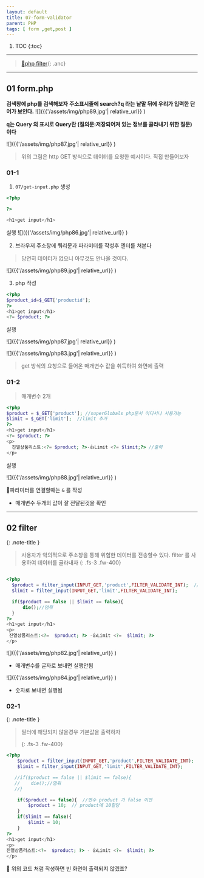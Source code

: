 ```yaml
---
layout: default
title: 07-form-validator
parent: PHP
tags: [ form ,get,post ]
---
```

 

1. TOC
{:toc}

---

>[🔗php filter](https://www.php.net/manual/en/book.filter.php){: .anc}

---
## 01 form.php

**검색창에 php를 검색해보자**
**주소표시줄에 search?q 라는 낱말 뒤에 우리가 입력한 단어가 보인다.**
![]({{'/assets/img/php89.jpg'| relative_url}} )

**q는 Query 의 표시로 Query란 (질의문:저장되어져 있는 정보를 골라내기 위한 질문) 이다**

![]({{'/assets/img/php87.jpg'| relative_url}} )

> 위의 그림은 http GET 방식으로 데이터를 요청한 예시이다.
> 직접 만들어보자

### 01-1 

1. `07/get-input.php` 생성

```php
<?php

?>

<h1>get input</h1>

```
실행
![]({{'/assets/img/php86.jpg'| relative_url}} )

2. 브라우저 주소창에 쿼리문과 파라미터를 작성후 엔터를 쳐본다
  > 당연히 데이터가 없으니 아무것도 안나올 것이다.

![]({{'/assets/img/php89.jpg'| relative_url}} )

3. php 작성

```php
<?php
$product_id=$_GET['productid'];
?>
<h1>get input</h1>
<?= $product; ?>
```
실행

![]({{'/assets/img/php87.jpg'| relative_url}} )

![]({{'/assets/img/php83.jpg'| relative_url}} )
> get 방식의 요청으로 들어온 매개변수 값을 취득하여 화면에 출력

### 01-2

> 매개변수 2개

```php
<?php
$product = $_GET['product']; //superGlobals php문서 어디서나 사용가능
$limit = $_GET['limit'];  //limit 추가
?>
<h1>get input</h1>
<?= $product; ?>
<p>
  진열상품리스트:<?= $product; ?>-👍Limit <?= $limit;?> //출력
</p>

```
실행

![]({{'/assets/img/php88.jpg'| relative_url}} )

🔑파라미터를 연결할때는 `&` 를 작성

* 매개변수 두개의 값이 잘 전달된것을 확인

---

## 02 filter

{: .note-title }
> 사용자가 악의적으로 주소창을 통해 위험한 데이터를 전송할수 있다.
> filter 를 사용하여 데이터를 골라내자
>{: .fs-3 .fw-400}

```php

<?php
  $product = filter_input(INPUT_GET,'product',FILTER_VALIDATE_INT);  //FILTER_VALIDATE_INT 정수는 true 아니면 false
  $limit = filter_input(INPUT_GET,'limit',FILTER_VALIDATE_INT);

  if($product == false || $limit == false){
      die();//멈춰
  }
?>
<h1>get input</h1>
<p>
 진열상품리스트:<?=  $product; ?> -👍Limit <?=  $limit; ?>
</p>
```
![]({{'/assets/img/php82.jpg'| relative_url}} )
- 매개변수를 글자로 보내면 실행안됨

![]({{'/assets/img/php84.jpg'| relative_url}} )
- 숫자로 보내면 실행됨

### 02-1

{: .note-title }
> 필터에 해당되지 않을경우 기본값을 출력하자
>
>{: .fs-3 .fw-400}

```php
<?php
    $product = filter_input(INPUT_GET,'product',FILTER_VALIDATE_INT);  //FILTER_VALIDATE_INT 정수는 true 아니면 false
    $limit = filter_input(INPUT_GET,'limit',FILTER_VALIDATE_INT);

   //if($product == false || $limit == false){
   //    die();//멈춰
   //}

    if($product == false){  //변수 product 가 false 이면
        $product = 10;  // product에 10할당
    }
    if($limit == false){
        $limit = 10;
    }
?>
<h1>get input</h1>
<p>
진열상품리스트:<?=  $product; ?> - 👍Limit <?=  $limit; ?>
</p>

```

🔑 위의 코드 처럼 작성하면 빈 화면이 출력되지 않겠죠?